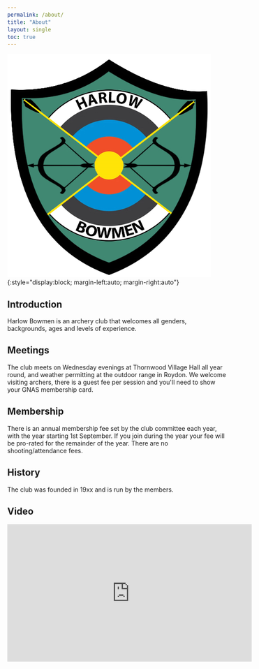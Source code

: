 ```yaml
---
permalink: /about/
title: "About"
layout: single
toc: true
---
```


![Harlow Bowmen Logo](/assets/images/HBLogoT.png){:style="display:block; margin-left:auto; margin-right:auto"}

## Introduction
Harlow Bowmen is an archery club that welcomes all genders, backgrounds, ages and levels of experience.  

## Meetings
The club meets on Wednesday evenings at Thornwood Village Hall all year round, and weather permitting at the outdoor range in Roydon.  We welcome visiting archers, there is a guest fee per session and you'll need to show your GNAS membership card.

## Membership
There is an annual membership fee set by the club committee each year, with the year starting 1st September.  If you join during the year your fee will be pro-rated for the remainder of the year.  There are no shooting/attendance fees.

## History
The club was founded in 19xx and is run by the members.

## Video
<iframe width="560" height="315" src="https://www.youtube.com/embed/fcMskBoI8LA?si=y89GP8HFCpioT6Kx" title="YouTube video player" frameborder="0" allow="accelerometer; autoplay; clipboard-write; encrypted-media; gyroscope; picture-in-picture; web-share" allowfullscreen></iframe>
